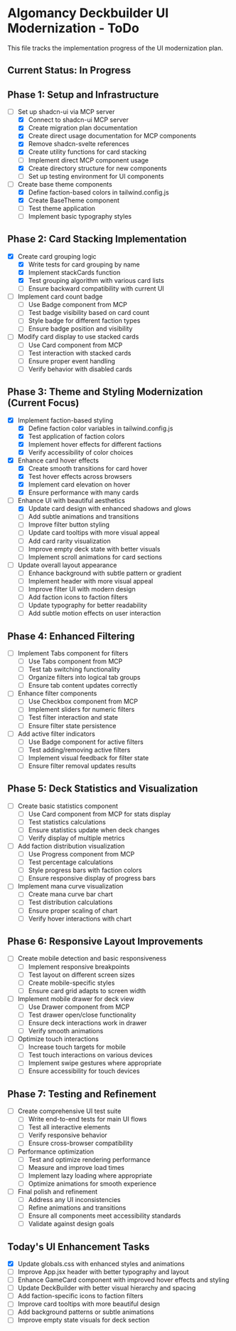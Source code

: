 # Algomancy Deckbuilder UI Modernization - ToDo

This file tracks the implementation progress of the UI modernization plan.

## Current Status: In Progress

## Phase 1: Setup and Infrastructure
- [ ] Set up shadcn-ui via MCP server
  - [x] Connect to shadcn-ui MCP server
  - [x] Create migration plan documentation
  - [x] Create direct usage documentation for MCP components
  - [x] Remove shadcn-svelte references
  - [x] Create utility functions for card stacking
  - [ ] Implement direct MCP component usage
  - [x] Create directory structure for new components
  - [ ] Set up testing environment for UI components
- [ ] Create base theme components
  - [x] Define faction-based colors in tailwind.config.js
  - [x] Create BaseTheme component
  - [ ] Test theme application
  - [ ] Implement basic typography styles

## Phase 2: Card Stacking Implementation
- [x] Create card grouping logic
  - [x] Write tests for card grouping by name
  - [x] Implement stackCards function
  - [x] Test grouping algorithm with various card lists
  - [ ] Ensure backward compatibility with current UI
- [ ] Implement card count badge
  - [ ] Use Badge component from MCP
  - [ ] Test badge visibility based on card count
  - [ ] Style badge for different faction types
  - [ ] Ensure badge position and visibility
- [ ] Modify card display to use stacked cards
  - [ ] Use Card component from MCP
  - [ ] Test interaction with stacked cards
  - [ ] Ensure proper event handling
  - [ ] Verify behavior with disabled cards

## Phase 3: Theme and Styling Modernization (Current Focus)
- [x] Implement faction-based styling
  - [x] Define faction color variables in tailwind.config.js
  - [x] Test application of faction colors
  - [x] Implement hover effects for different factions
  - [x] Verify accessibility of color choices
- [x] Enhance card hover effects
  - [x] Create smooth transitions for card hover
  - [x] Test hover effects across browsers
  - [x] Implement card elevation on hover
  - [x] Ensure performance with many cards
- [ ] Enhance UI with beautiful aesthetics
  - [x] Update card design with enhanced shadows and glows
  - [ ] Add subtle animations and transitions
  - [ ] Improve filter button styling
  - [ ] Update card tooltips with more visual appeal
  - [ ] Add card rarity visualization
  - [ ] Improve empty deck state with better visuals
  - [ ] Implement scroll animations for card sections
- [ ] Update overall layout appearance
  - [ ] Enhance background with subtle pattern or gradient
  - [ ] Implement header with more visual appeal
  - [ ] Improve filter UI with modern design
  - [ ] Add faction icons to faction filters
  - [ ] Update typography for better readability
  - [ ] Add subtle motion effects on user interaction

## Phase 4: Enhanced Filtering
- [ ] Implement Tabs component for filters
  - [ ] Use Tabs component from MCP
  - [ ] Test tab switching functionality
  - [ ] Organize filters into logical tab groups
  - [ ] Ensure tab content updates correctly
- [ ] Enhance filter components
  - [ ] Use Checkbox component from MCP
  - [ ] Implement sliders for numeric filters
  - [ ] Test filter interaction and state
  - [ ] Ensure filter state persistence
- [ ] Add active filter indicators
  - [ ] Use Badge component for active filters
  - [ ] Test adding/removing active filters
  - [ ] Implement visual feedback for filter state
  - [ ] Ensure filter removal updates results

## Phase 5: Deck Statistics and Visualization
- [ ] Create basic statistics component
  - [ ] Use Card component from MCP for stats display
  - [ ] Test statistics calculations
  - [ ] Ensure statistics update when deck changes
  - [ ] Verify display of multiple metrics
- [ ] Add faction distribution visualization
  - [ ] Use Progress component from MCP
  - [ ] Test percentage calculations
  - [ ] Style progress bars with faction colors
  - [ ] Ensure responsive display of progress bars
- [ ] Implement mana curve visualization
  - [ ] Create mana curve bar chart
  - [ ] Test distribution calculations
  - [ ] Ensure proper scaling of chart
  - [ ] Verify hover interactions with chart

## Phase 6: Responsive Layout Improvements
- [ ] Create mobile detection and basic responsiveness
  - [ ] Implement responsive breakpoints
  - [ ] Test layout on different screen sizes
  - [ ] Create mobile-specific styles
  - [ ] Ensure card grid adapts to screen width
- [ ] Implement mobile drawer for deck view
  - [ ] Use Drawer component from MCP
  - [ ] Test drawer open/close functionality
  - [ ] Ensure deck interactions work in drawer
  - [ ] Verify smooth animations
- [ ] Optimize touch interactions
  - [ ] Increase touch targets for mobile
  - [ ] Test touch interactions on various devices
  - [ ] Implement swipe gestures where appropriate
  - [ ] Ensure accessibility for touch devices

## Phase 7: Testing and Refinement
- [ ] Create comprehensive UI test suite
  - [ ] Write end-to-end tests for main UI flows
  - [ ] Test all interactive elements
  - [ ] Verify responsive behavior
  - [ ] Ensure cross-browser compatibility
- [ ] Performance optimization
  - [ ] Test and optimize rendering performance
  - [ ] Measure and improve load times
  - [ ] Implement lazy loading where appropriate
  - [ ] Optimize animations for smooth experience
- [ ] Final polish and refinement
  - [ ] Address any UI inconsistencies
  - [ ] Refine animations and transitions
  - [ ] Ensure all components meet accessibility standards
  - [ ] Validate against design goals

## Today's UI Enhancement Tasks
- [x] Update globals.css with enhanced styles and animations
- [ ] Improve App.jsx header with better typography and layout
- [ ] Enhance GameCard component with improved hover effects and styling
- [ ] Update DeckBuilder with better visual hierarchy and spacing
- [ ] Add faction-specific icons to faction filters
- [ ] Improve card tooltips with more beautiful design
- [ ] Add background patterns or subtle animations
- [ ] Improve empty state visuals for deck section
